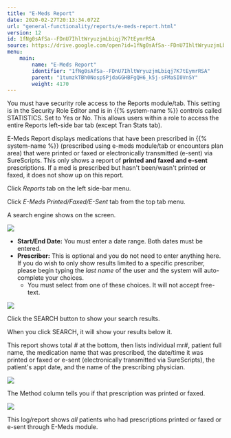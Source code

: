 ```yaml
---
title: "E-Meds Report"
date: 2020-02-27T20:13:34.072Z
url: "general-functionality/reports/e-meds-report.html"
version: 12
id: 1fNg0sAfSa--FDnU7IhltWryuzjmLbiqj7K7tEymrRSA
source: https://drive.google.com/open?id=1fNg0sAfSa--FDnU7IhltWryuzjmLbiqj7K7tEymrRSA
menu:
    main:
        name: "E-Meds Report"
        identifier: "1fNg0sAfSa--FDnU7IhltWryuzjmLbiqj7K7tEymrRSA"
        parent: "1tumzkTBh0NospSPjdaGGHBFgQH6_k5j-sFMaSI0VnSY"
        weight: 4170
---
```

You must have security role access to the Reports module/tab. This setting is in the Security Role Editor and is in {{% system-name %}} controls called STATISTICS. Set to Yes or No. This allows users within a role to access the entire Reports left-side bar tab (except Tran Stats tab).

E-Meds Report displays medications that have been prescribed in {{% system-name %}} (prescribed using e-meds module/tab or encounters plan area) that were printed or faxed or electronically transmitted (e-sent) via SureScripts. This only shows a report of **printed and faxed and e-sent** prescriptions. If a med is prescribed but hasn't been/wasn't printed or faxed, it does not show up on this report.

Click *Reports* tab on the left side-bar menu.

Click *E-Meds Printed/Faxed/E-Sent* tab from the top tab menu.

A search engine shows on the screen.

![](../../external_files/0201da805a6129540544f4e13da8c213.png)

* <strong>Start/End Date:</strong> You must enter a date range. Both dates must be entered.
* <strong>Prescriber:</strong> This is optional and you do not need to enter anything here. If you do wish to only show results limited to a specific prescriber, please begin typing the <em>last name</em> of the user and the system will auto-complete your choices.
    * You must select from one of these choices. It will not accept free-text.

![](../../external_files/f8bc64b52a277ab378a84c20ba0fd287.png)

Click the SEARCH button to show your search results.

When you click SEARCH, it will show your results below it.

This report shows total # at the bottom, then lists individual mr#, patient full name, the medication name that was prescribed, the date/time it was printed or faxed or e-sent (electronically transmitted via SureScripts), the patient's appt date, and the name of the prescribing physician.

![](../../external_files/b0af932753666f9c5f60ceb9e8bdd9d4.png)

The Method column tells you if that prescription was printed or faxed.

![](../../external_files/10549ddbee214bdebad55af7d932d468.png)

This log/report shows *all* patients who had prescriptions printed or faxed or e-sent through E-Meds module.

